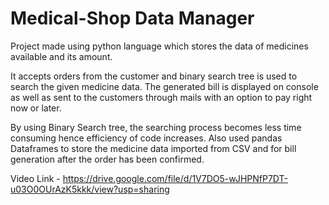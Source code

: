 # Medical-Shop Data Manager

Project made using python language which stores the data of medicines available and its amount.

It accepts orders from the customer and binary search tree is used to search the given medicine data. The generated bill is displayed on console as well as sent to the customers through mails with an option to pay right now or later.

By using Binary Search tree, the searching process becomes less time consuming hence efficiency of code increases. Also used pandas Dataframes to store the medicine data imported from CSV and for bill generation after the order has been confirmed.

Video Link - https://drive.google.com/file/d/1V7DO5-wJHPNfP7DT-u03O0OUrAzK5kkk/view?usp=sharing
